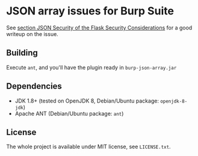 JSON array issues for Burp Suite
================================

See [section JSON Security of the Flask Security Considerations](http://flask.pocoo.org/docs/security/#json-security)
for a good writeup on the issue.

Building
--------

Execute `ant`, and you'll have the plugin ready in `burp-json-array.jar`

Dependencies
------------

 - JDK 1.8+ (tested on OpenJDK 8, Debian/Ubuntu package: `openjdk-8-jdk`)
 - Apache ANT (Debian/Ubuntu package: `ant`)

License
-------

The whole project is available under MIT license, see `LICENSE.txt`.
